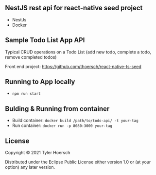 ## NestJS rest api for react-native seed project

* NestJs
* Docker

## Sample Todo List App API
Typical CRUD operations on a Todo List (add new todo, complete a todo, remove completed todos)

Front end project: https://github.com/thoersch/react-native-ts-seed

## Running to App locally

* `npm run start`

## Bulding & Running from container

* Build container: `docker build /path/to/todo-api/ -t your-tag`
* Run container: `docker run -p 8080:3000 your-tag`

## License

Copyright © 2021 Tyler Hoersch

Distributed under the Eclipse Public License either version 1.0 or (at
your option) any later version.